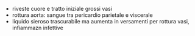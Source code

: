 - riveste cuore e tratto iniziale grossi vasi
- rottura aorta: sangue tra pericardio parietale e viscerale
- liquido sieroso trascurabile ma aumenta in versamenti per rottura vasi, infiammazn infettive